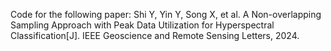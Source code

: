 Code for the following paper:
Shi Y, Yin Y, Song X, et al. A Non-overlapping Sampling Approach with Peak Data Utilization for Hyperspectral Classification[J]. IEEE Geoscience and Remote Sensing Letters, 2024.
